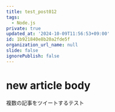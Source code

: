 ```yaml
---
title: test_post012
tags:
  - Node.js
private: true
updated_at: '2024-10-09T11:56:53+09:00'
id: 1b921840e8b20a2fde5f
organization_url_name: null
slide: false
ignorePublish: false
---
```

# new article body
複数の記事をツイートするテスト
